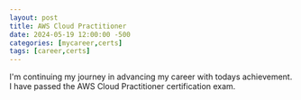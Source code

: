 ```yaml
---
layout: post
title: AWS Cloud Practitioner
date: 2024-05-19 12:00:00 -500
categories: [mycareer,certs]
tags: [career,certs]
---
```


I'm continuing my journey in advancing my career with todays achievement. I have passed the AWS Cloud Practitioner certification exam.  


